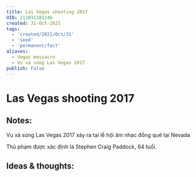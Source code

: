 ```yaml
---
title: Las Vegas shooting 2017
UID: 211031181146
created: 31-Oct-2021
tags:
  - 'created/2021/Oct/31'
  - 'seed'
  - 'permanent/fact'
aliases:
  - Vegas massacre
  - Vụ xả súng Las Vegas 2017
publish: False
---
```

# Las Vegas shooting 2017

## Notes:
Vụ xả súng Las Vegas 2017 xảy ra tại lễ hội âm nhạc đồng quê tại Nevada

Thủ phạm được xác định là Stephen Craig Paddock, 64 tuổi.

## Ideas & thoughts:




